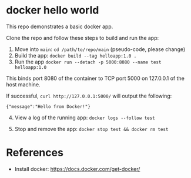 # docker hello world

This repo demonstrates a basic docker app. 
 
Clone the repo and follow these steps to build and run the app:

1. Move into `main`: `cd /path/to/repo/main` (pseudo-code, please change)
2. Build the app: `docker build --tag helloapp:1.0 .`
3. Run the app `docker run --detach -p 5000:8080 --name test helloapp:1.0`

This binds port 8080 of the container to TCP port 5000 on 127.0.0.1 of the host machine. 

If successful, `curl http://127.0.0.1:5000/` will output the following:

```
{"message":"Hello from Docker!"}
```

4. View a log of the running app: `docker logs --follow test`

5. Stop and remove the app: `docker stop test && docker rm test`

# References
- Install docker: https://docs.docker.com/get-docker/

